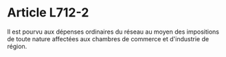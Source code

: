 # Article L712-2

<p>Il est pourvu aux dépenses ordinaires du réseau au moyen        des impositions de toute nature affectées aux chambres de commerce et d'industrie de région.</p>